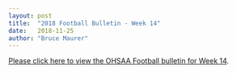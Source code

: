 ```yaml
---
layout: post
title:  "2018 Football Bulletin - Week 14"
date:   2018-11-25
author: "Bruce Maurer"
---
```


[Please click here to view the OHSAA Football bulletin for Week
14](https://storage.googleapis.com/ohsaa-websites/bulletins/2018/2018-bulletin-14.pdf).
